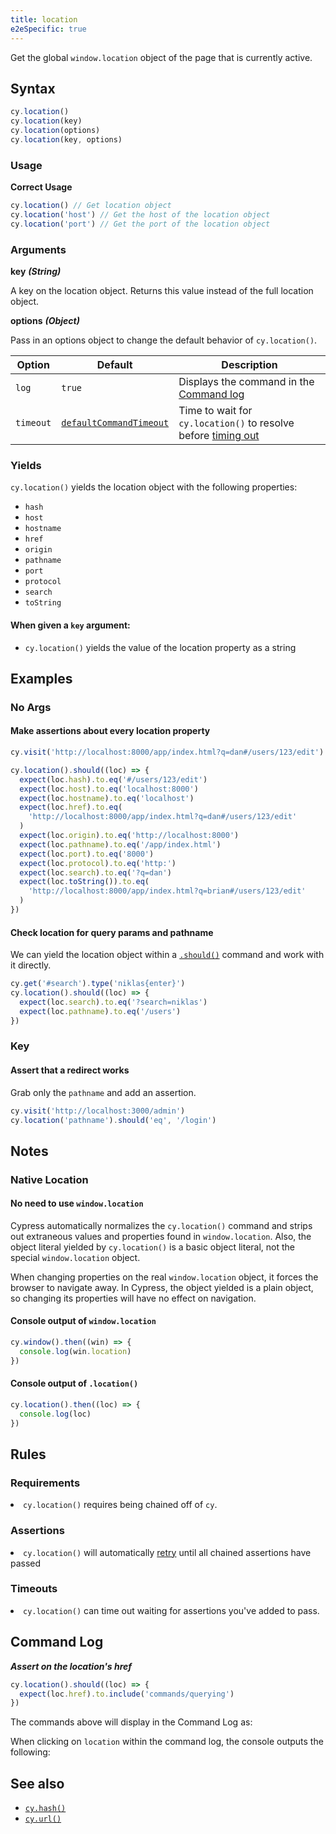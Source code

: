 ```yaml
---
title: location
e2eSpecific: true
---
```


Get the global `window.location` object of the page that is currently active.

## Syntax

```javascript
cy.location()
cy.location(key)
cy.location(options)
cy.location(key, options)
```

### Usage

**<Icon name="check-circle" color="green"></Icon> Correct Usage**

```javascript
cy.location() // Get location object
cy.location('host') // Get the host of the location object
cy.location('port') // Get the port of the location object
```

### Arguments

**<Icon name="angle-right"></Icon> key** **_(String)_**

A key on the location object. Returns this value instead of the full location
object.

**<Icon name="angle-right"></Icon> options** **_(Object)_**

Pass in an options object to change the default behavior of `cy.location()`.

| Option    | Default                                                              | Description                                                                              |
| --------- | -------------------------------------------------------------------- | ---------------------------------------------------------------------------------------- |
| `log`     | `true`                                                               | Displays the command in the [Command log](/guides/core-concepts/test-runner#Command-Log) |
| `timeout` | [`defaultCommandTimeout`](/guides/references/configuration#Timeouts) | Time to wait for `cy.location()` to resolve before [timing out](#Timeouts)               |

### Yields [<Icon name="question-circle"/>](/guides/core-concepts/introduction-to-cypress#Subject-Management)

`cy.location()` yields the location object with the following properties:

- `hash`
- `host`
- `hostname`
- `href`
- `origin`
- `pathname`
- `port`
- `protocol`
- `search`
- `toString`

#### When given a `key` argument:

- `cy.location()` yields the value of the location property as a string

## Examples

### No Args

#### Make assertions about every location property

```javascript
cy.visit('http://localhost:8000/app/index.html?q=dan#/users/123/edit')

cy.location().should((loc) => {
  expect(loc.hash).to.eq('#/users/123/edit')
  expect(loc.host).to.eq('localhost:8000')
  expect(loc.hostname).to.eq('localhost')
  expect(loc.href).to.eq(
    'http://localhost:8000/app/index.html?q=dan#/users/123/edit'
  )
  expect(loc.origin).to.eq('http://localhost:8000')
  expect(loc.pathname).to.eq('/app/index.html')
  expect(loc.port).to.eq('8000')
  expect(loc.protocol).to.eq('http:')
  expect(loc.search).to.eq('?q=dan')
  expect(loc.toString()).to.eq(
    'http://localhost:8000/app/index.html?q=brian#/users/123/edit'
  )
})
```

#### Check location for query params and pathname

We can yield the location object within a [`.should()`](/api/commands/should)
command and work with it directly.

```javascript
cy.get('#search').type('niklas{enter}')
cy.location().should((loc) => {
  expect(loc.search).to.eq('?search=niklas')
  expect(loc.pathname).to.eq('/users')
})
```

### Key

#### Assert that a redirect works

Grab only the `pathname` and add an assertion.

```javascript
cy.visit('http://localhost:3000/admin')
cy.location('pathname').should('eq', '/login')
```

## Notes

### Native Location

#### No need to use `window.location`

Cypress automatically normalizes the `cy.location()` command and strips out
extraneous values and properties found in `window.location`. Also, the object
literal yielded by `cy.location()` is a basic object literal, not the special
`window.location` object.

When changing properties on the real `window.location` object, it forces the
browser to navigate away. In Cypress, the object yielded is a plain object, so
changing its properties will have no effect on navigation.

#### Console output of `window.location`

```javascript
cy.window().then((win) => {
  console.log(win.location)
})
```

<DocsImage src="/img/api/location/window-location-object-printed-in-console-log.png" alt="Console.log of window.location" ></DocsImage>

#### Console output of `.location()`

```javascript
cy.location().then((loc) => {
  console.log(loc)
})
```

<DocsImage src="/img/api/location/special-cypress-location-object-logged-in-console-output.png" alt="Console Log of Cypress location command" ></DocsImage>

## Rules

### Requirements [<Icon name="question-circle"/>](/guides/core-concepts/introduction-to-cypress#Chains-of-Commands)

<List><li>`cy.location()` requires being chained off of `cy`.</li></List>

### Assertions [<Icon name="question-circle"/>](/guides/core-concepts/introduction-to-cypress#Assertions)

<List><li>`cy.location()` will automatically
[retry](/guides/core-concepts/retry-ability) until all chained assertions have
passed</li></List>

### Timeouts [<Icon name="question-circle"/>](/guides/core-concepts/introduction-to-cypress#Timeouts)

<List><li>`cy.location()` can time out waiting for assertions you've added to
pass.</li></List>

## Command Log

**_Assert on the location's href_**

```javascript
cy.location().should((loc) => {
  expect(loc.href).to.include('commands/querying')
})
```

The commands above will display in the Command Log as:

<DocsImage src="/img/api/location/make-assertion-about-location-url-in-tests.png" alt="Command Log of Cypress location command" ></DocsImage>

When clicking on `location` within the command log, the console outputs the
following:

<DocsImage src="/img/api/location/location-object-in-console-log.png" alt="Console Log of Cypress location command" ></DocsImage>

## See also

- [`cy.hash()`](/api/commands/hash)
- [`cy.url()`](/api/commands/url)

